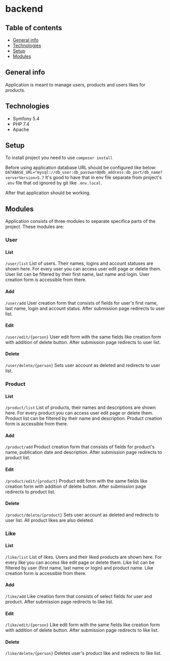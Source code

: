 # backend

## Table of contents
* [General info](#general-info)
* [Technologies](#technologies)
* [Setup](#setup)
* [Modules](#modules)


## General info
Application is meant to manage users, products and users likes for products.

## Technologies
* Symfony 5.4
* PHP 7.4
* Apache

## Setup
To install project you need to use
`composer install`

Before using application database URL should be configured like below:
`DATABASE_URL="mysql://db_user:db_password@db_address:db_port/db_name?serverVersion=5.7`
It's good to have that in env file separate from project's `.env` file that od ignored by git like `.env.local`.

After that application should be working.

## Modules
Application consists of three modules to separate specifica parts of the project.
These modules are:

### User
#### List
`/user/list`
List of users. Their names, logins and account statuses are shown here. For every user you can access user edit page or delete them.
User list can be filtered by their first name, last name and login.
User creation form is accessible from there.

#### Add
`/user/add`
User creation form that consists of fields for user's first name, last name, login and account status.
After submission page redirects to user list.

#### Edit
`/user/edit/{person}`
User edit form with the same fields like creation form with addition of delete button.
After submission page redirects to user list.

#### Delete
`/user/delete/{person}`
Sets user account as deleted and redirects to user list.

### Product
#### List
`/product/list`
List of products, their names and descriptions are shown here. For every product you can access user edit page or delete them.
Product list can be filtered by their name and description.
Product creation form is accessible from there.

#### Add
`/product/add`
Product creation form that consists of fields for product's name, publication date and description.
After submission page redirects to product list.

#### Edit
`/product/edit/{product}`
Product edit form with the same fields like creation form with addition of delete button.
After submission page redirects to product list.

#### Delete
`/product/delete/{product}`
Sets user account as deleted and redirects to user list.
All product likes are also deleted.

### Like
#### List
`/like/list`
List of likes. Users and their liked products are shown here. For every like you can access like edit page or delete them.
Like list can be filtered by user (first name, last name or login) and product name.
Like creation form is accessible from there.

#### Add
`/like/add`
Like creation form that consists of select fields for user and product.
After submission page redirects to like list.

#### Edit
`/like/edit/{person}`
Like edit form with the same fields like creation form with addition of delete button.
After submission page redirects to like list.

#### Delete
`/like/delete/{person}`
Deletes user's product like and redirects to like list.
